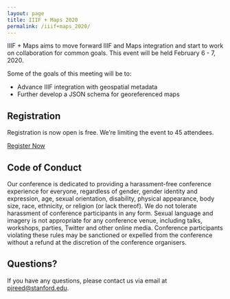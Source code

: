 ```yaml
---
layout: page
title: IIIF + Maps 2020
permalink: /iiif+maps_2020/
---
```


IIIF + Maps aims to move forward IIIF and Maps integration and start to work on collaboration for common goals. This event will be held February 6 - 7, 2020.

Some of the goals of this meeting will be to:
 - Advance IIIF integration with geospatial metadata
 - Further develop a JSON schema for georeferenced maps

## Registration
Registration is now open is free. We’re limiting the event to 45 attendees.

[Register Now](https://www.eventbrite.com/e/iiif-maps-tickets-80883569935)

## Code of Conduct
Our conference is dedicated to providing a harassment-free conference experience for everyone, regardless of gender, gender identity and expression, age, sexual orientation, disability, physical appearance, body size, race, ethnicity, or religion (or lack thereof). We do not tolerate harassment of conference participants in any form. Sexual language and imagery is not appropriate for any conference venue, including talks, workshops, parties, Twitter and other online media. Conference participants violating these rules may be sanctioned or expelled from the conference without a refund at the discretion of the conference organisers.

## Questions?
If you have any questions, please contact us via email at pjreed@stanford.edu.
